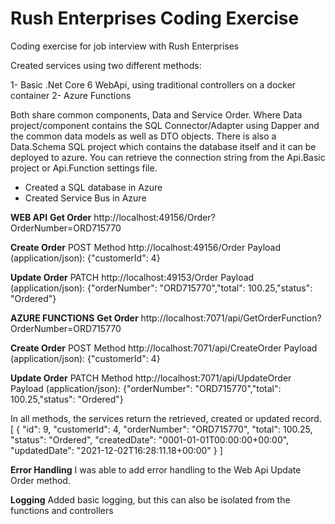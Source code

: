 # Rush Enterprises Coding Exercise
Coding exercise for job interview with Rush Enterprises

Created services using two different methods:

1- Basic .Net Core 6 WebApi, using traditional controllers on a docker container
2- Azure Functions

Both share common components, Data and Service Order. 
Where Data project/component contains the SQL Connector/Adapter using Dapper and the common data models as well as DTO objects.
There is also a Data.Schema SQL project which contains the database itself and it can be deployed to azure.
You can retrieve the connection string from the Api.Basic project or Api.Function settings file.

- Created a SQL database in Azure
- Created Service Bus in Azure 

**WEB API**
  **Get Order**
    http://localhost:49156/Order?OrderNumber=ORD715770

  **Create Order**
    POST Method
    http://localhost:49156/Order
    Payload (application/json):
       {"customerId": 4}

  **Update Order**
    PATCH
    http://localhost:49153/Order
    Payload (application/json):
      {"orderNumber": "ORD715770","total": 100.25,"status": "Ordered"}
    
**AZURE FUNCTIONS**
  **Get Order**
  http://localhost:7071/api/GetOrderFunction?OrderNumber=ORD715770 

  **Create Order**
  POST Method
  http://localhost:7071/api/CreateOrder
  Payload (application/json):
     {"customerId": 4}

  **Update Order**
  PATCH Method
  http://localhost:7071/api/UpdateOrder
  Payload (application/json):
    {"orderNumber": "ORD715770","total": 100.25,"status": "Ordered"}
  
 In all methods, the services return the retrieved, created or updated record.
 [
    {
        "id": 9,
        "customerId": 4,
        "orderNumber": "ORD715770",
        "total": 100.25,
        "status": "Ordered",
        "createdDate": "0001-01-01T00:00:00+00:00",
        "updatedDate": "2021-12-02T16:28:11.18+00:00"
    }
]

**Error Handling**
I was able to add error handling to the Web Api Update Order method. 

**Logging**
Added basic logging, but this can also be isolated from the functions and controllers


